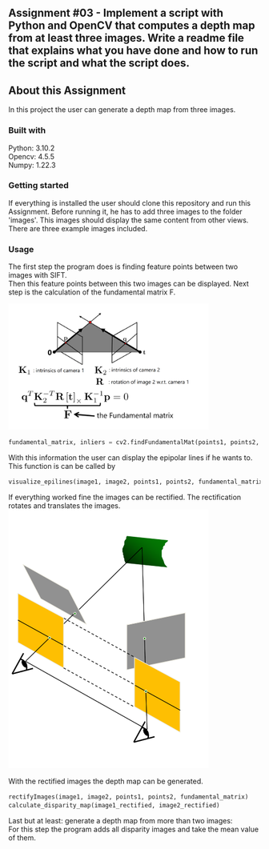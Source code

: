 ## Assignment #03 - Implement a script with Python and OpenCV that computes a depth map from at least three images. Write a readme file that explains what you have done and how to run the script and what the script does.

## About this Assignment

In this project the user can generate a depth map from three images. 

### Built with

Python: 3.10.2 <br>
Opencv: 4.5.5 <br> 
Numpy: 1.22.3

### Getting started

If everything is installed the user should clone this repository and run this Assignment. 
Before running it, he has to add three images to the folder 'images'. This images should display the
same content from other views. 
There are three example images included. 


### Usage

The first step the program does is finding feature points between two images with SIFT. <br>
Then this feature points between this two images can be displayed. 
Next step is the calculation of the fundamental matrix F. 

<img src="readme-images/img.png" alt="img.png" width="400"/>
<!-- ![img.png](readme-images/img.png =250x) -->

```python
fundamental_matrix, inliers = cv2.findFundamentalMat(points1, points2, cv.FM_RANSAC)
```

With this information the user can display the epipolar lines if he wants to. 
This function is can be called by

```python
visualize_epilines(image1, image2, points1, points2, fundamental_matrix)
```

If everything worked fine the images can be rectified. The rectification rotates and translates the images.
<img src="readme-images/img_2.png" alt="img_2.png" width="400"/>

With the rectified images the depth map can be generated.
```python
rectifyImages(image1, image2, points1, points2, fundamental_matrix)
calculate_disparity_map(image1_rectified, image2_rectified)
```

Last but at least: generate a depth map from more than two images: <br>
For this step the program adds all disparity images and take the mean value of them.